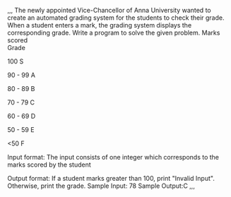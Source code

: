 ,,,
The newly appointed Vice-Chancellor of Anna University wanted to create an automated grading system for the students to check their grade. When a student enters a mark, the grading system displays the corresponding grade.
Write a program to solve the given problem.
  Marks scored  
  Grade 

100
S

90 - 99
A

80 - 89
B

70 - 79
C

60 - 69
D

50 - 59
E

<50
F

Input format:
The input consists of one integer which corresponds to the marks scored by the student

Output format:
If a student marks greater than 100, print "Invalid Input". Otherwise, print the grade.
Sample Input:
78
Sample Output:C
,,,
